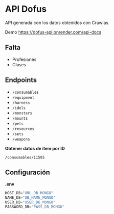# API Dofus

API generada con los datos obtenidos con Crawlas.

Demo https://dofus-api.onrender.com/api-docs

## Falta

- Profesiones
- Clases

## Endpoints

- `/consumables`
- `/equipment`
- `/harness`
- `/idols`
- `/monsters`
- `/mounts`
- `/pets`
- `/resources`
- `/sets`
- `/weapons`

**Obtener datos de item por ID**

`/consumables/11505`

## Configuración

**.env**

```Javascript
HOST_DB="URL_DB_MONGO"
NAME_DB="DB_NAME_MONGO"
USER_DB="USER_DB_MONGO"
PASSWORD_DB="PASS_DB_MONGO"
```

###

